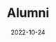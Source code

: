 ---
title: Alumni
date: 2022-10-24

type: landing

sections:
  - block: alumni
    content:
      title: Former students, post-docs and staff of RLA Lab
      user_groups:
          - Alumni
      sort_by: Params.last_name
      sort_ascending: true
    design:
      show_interests: false
      show_role: false
      show_social: true
---